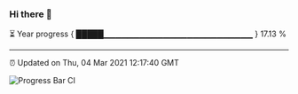 ### Hi there 👋

⏳ Year progress { █████▁▁▁▁▁▁▁▁▁▁▁▁▁▁▁▁▁▁▁▁▁▁▁▁▁ } 17.13 %

---

⏰ Updated on Thu, 04 Mar 2021 12:17:40 GMT

![Progress Bar CI](https://github.com/liununu/liununu/workflows/Progress%20Bar%20CI/badge.svg)
